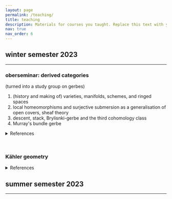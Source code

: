 ```yaml
---
layout: page
permalink: /teaching/
title: teaching
description: Materials for courses you taught. Replace this text with your description.
nav: true
nav_order: 6
---
```


## winter semester 2023
---
### oberseminar: derived categories  
(turned into a study group on gerbes)


1. (history and making of) varieties, manifolds, schemes, and ringed spaces
2. local homeomorphisms and surjective submersion as a generalisation of open covers, sheaf theory
3. descent, stack, Brylisnki-gerbe and the third cohomology class
4. Murray's bundle gerbe

  
<details>
  <summary>References</summary> 

  &nbsp;

  <ul>
  <li>Brylinski - Loop spaces, characteristic classes, and geometric quantisation</li>
  <li>Bunk - Gerbes in geometry, field theory, and quantisation</li>
  <li>Murray - (An introduction to) Bundle gerbes</li>
  <li>ncatlab.org</li>
  <li>stacks.math.columbia.edu/browse</li>
  </ul>
  
</details>

&nbsp;

### Kähler geometry 

<details>
  <summary>References</summary>
  
  &nbsp;
  
  <ul>
  <li>Principles of algebraic geometry - Griffits, Harris</li>
  <li>Einstein manifolds - Besee</li>
  <li>Complex geometry - Huybrechts</li>
  <li>Lectures on Kahler geometry - Moroianu</li>
  <li>Lectures on Kahler manifolds - Ballmann</li>
  <li>A survey of the hodge conjecture - Lewis</li>
  </ul>
</details>

## summer semester 2023
---

